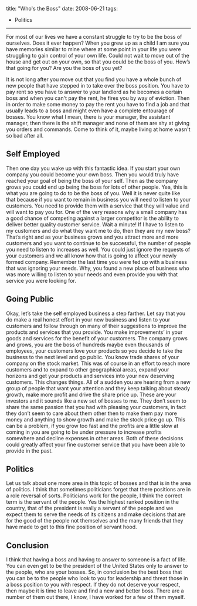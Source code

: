 title: "Who's the Boss"
date: 2008-06-21
tags:
- Politics
---
For most of our lives we have a constant struggle to try to be the boss of ourselves. Does it ever happen?  When you grew up as a child I am sure you have memories similar to mine where at some point in your life you were struggling to gain control of your own life.  Could not wait to move out of the house and get out on your own, so that you could be the boss of you.  How’s that going for you?  Are you the boss of you yet? 

It is not long after you move out that you find you have a whole bunch of new people that have stepped in to take over the boss position.  You have to pay rent so you have to answer to your landlord as he becomes a certain boss and when you can't pay the rent, he fires you by way of eviction.  Then in order to make some money to pay the rent you have to find a job and that usually leads to a boss and might even have a complete entourage of bosses.  You know what I mean, there is your manager, the assistant manager, then there is the shift manager and none of them are shy at giving you orders and commands.  Come to think of it, maybe living at home wasn't so bad after all. 
## Self Employed
Then one day you wake up with this fantastic idea.  If you start your own company you could become your own boss.  Then you would truly have reached your goal of being the boss of your self.  Then as the company grows you could end up being the boss for lots of other people.  Yea, this is what you are going to do to be the boss of you.  Well it is never quite like that because if you want to remain in business you will need to listen to your customers.  You need to provide them with a service that they will value and will want to pay you for.  One of the very reasons why a small company has a good chance of competing against a larger competitor is the ability to deliver better quality customer service.  Wait a minute! If I have to listen to my customers and do what they want me to do, then they are my new boss?  That’s right and as your business grows and you attract more and more customers and you want to continue to be successful, the number of people you need to listen to increases as well. You could just ignore the requests of your customers and we all know how that is going to affect your newly formed company. Remember the last time you were fed up with a business that was ignoring your needs. Why, you found a new place of business who was more willing to listen to your needs and even provide you with that service you were looking for. 
## Going Public
Okay, let’s take the self employed business a step farther. Let say that you do make a real honest effort in your new business and listen to your customers and follow through on many of their suggestions to improve the products and services that you provide. You make improvements’ in your goods and services for the benefit of your customers. The company grows and grows, you are the boss of hundreds maybe even thousands of employees, your customers love your products so you decide to take the business to the next level and go public. You know trade shares of your company on the stock market. This was of course in an effort to reach more customers and to expand to other geographical areas, expand your horizons and get your products and services into your new deserving customers. This changes things. All of a sudden you are hearing from a new group of people that want your attention and they keep talking about steady growth, make more profit and drive the share price up. These are your investors and it sounds like a new set of bosses to me. They don’t seem to share the same passion that you had with pleasing your customers, in fact they don’t seem to care about them other then to make them pay more money and anything to show growth and make the stock price go up. This can be a problem, if you grow too fast and the profits are a little slow at coming in you are going to be under pressure to increase profits somewhere and decline expenses in other areas. Both of these decisions could greatly affect your fine customer service that you have been able to provide in the past. 
## Politics
Let us talk about one more area in this topic of bosses and that is in the area of politics. I think that sometimes politicians forget that there positions are in a role reversal of sorts. Politicians work for the people, I think the correct term is the servant of the people. Yes the highest ranked position in the country, that of the president is really a servant of the people and we expect them to serve the needs of its citizens and make decisions that are for the good of the people not themselves and the many friends that they have made to get to this fine position of servant hood. 
## Conclusion
I think that having a boss and having to answer to someone is a fact of life. You can even get to be the president of the United States only to answer to the people, who are your bosses. So, in conclusion be the best boss that you can be to the people who look to you for leadership and threat those in a boss position to you with respect. If they do not deserve your respect, then maybe it is time to leave and find a new and better boss. There are a number of them out there, I know, I have worked for a few of them myself. 